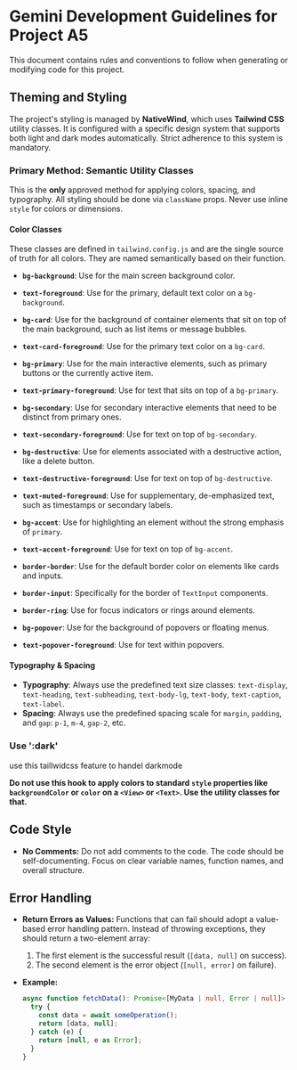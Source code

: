 # Gemini Development Guidelines for Project A5

This document contains rules and conventions to follow when generating or modifying code for this project.

## Theming and Styling

The project's styling is managed by **NativeWind**, which uses **Tailwind CSS** utility classes. It is configured with a specific design system that supports both light and dark modes automatically. Strict adherence to this system is mandatory.

### Primary Method: Semantic Utility Classes

This is the **only** approved method for applying colors, spacing, and typography. All styling should be done via `className` props. Never use inline `style` for colors or dimensions.

#### Color Classes

These classes are defined in `tailwind.config.js` and are the single source of truth for all colors. They are named semantically based on their function.

-   **`bg-background`**: Use for the main screen background color.
-   **`text-foreground`**: Use for the primary, default text color on a `bg-background`.

-   **`bg-card`**: Use for the background of container elements that sit on top of the main background, such as list items or message bubbles.
-   **`text-card-foreground`**: Use for the primary text color on a `bg-card`.

-   **`bg-primary`**: Use for the main interactive elements, such as primary buttons or the currently active item.
-   **`text-primary-foreground`**: Use for text that sits on top of a `bg-primary`.

-   **`bg-secondary`**: Use for secondary interactive elements that need to be distinct from primary ones.
-   **`text-secondary-foreground`**: Use for text on top of `bg-secondary`.

-   **`bg-destructive`**: Use for elements associated with a destructive action, like a delete button.
-   **`text-destructive-foreground`**: Use for text on top of `bg-destructive`.

-   **`text-muted-foreground`**: Use for supplementary, de-emphasized text, such as timestamps or secondary labels.

-   **`bg-accent`**: Use for highlighting an element without the strong emphasis of `primary`.
-   **`text-accent-foreground`**: Use for text on top of `bg-accent`.

-   **`border-border`**: Use for the default border color on elements like cards and inputs.
-   **`border-input`**: Specifically for the border of `TextInput` components.
-   **`border-ring`**: Use for focus indicators or rings around elements.

-   **`bg-popover`**: Use for the background of popovers or floating menus.
-   **`text-popover-foreground`**: Use for text within popovers.

#### Typography & Spacing

-   **Typography**: Always use the predefined text size classes: `text-display`, `text-heading`, `text-subheading`, `text-body-lg`, `text-body`, `text-caption`, `text-label`.
-   **Spacing**: Always use the predefined spacing scale for `margin`, `padding`, and `gap`: `p-1`, `m-4`, `gap-2`, etc.

### Use ':dark'

use this taillwidcss feature to handel darkmode

**Do not use this hook to apply colors to standard `style` properties like `backgroundColor` or `color` on a `<View>` or `<Text>`. Use the utility classes for that.**

## Code Style

- **No Comments:** Do not add comments to the code. The code should be self-documenting. Focus on clear variable names, function names, and overall structure.

## Error Handling

- **Return Errors as Values:** Functions that can fail should adopt a value-based error handling pattern. Instead of throwing exceptions, they should return a two-element array:
    1.  The first element is the successful result (`[data, null]` on success).
    2.  The second element is the error object (`[null, error]` on failure).

- **Example:**
  ```typescript
  async function fetchData(): Promise<[MyData | null, Error | null]> {
    try {
      const data = await someOperation();
      return [data, null];
    } catch (e) {
      return [null, e as Error];
    }
  }
  ```
